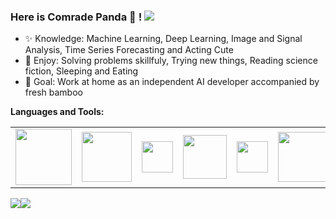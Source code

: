 ### Here is Comrade Panda :panda_face: !  <img src="https://komarev.com/ghpvc/?username=quqixun" />

- :sparkles: Knowledge: Machine Learning, Deep Learning, Image and Signal Analysis, Time Series Forecasting and Acting Cute
- :heartbeat: Enjoy: Solving problems skillfuly, Trying new things, Reading science fiction, Sleeping and Eating
- :gift: Goal: Work at home as an independent AI developer accompanied by fresh bamboo

**Languages and Tools:**
<table>
<tbody>
  <tr>
    <td><img src="./assets/python-logo.png" width=90 style="text-align:center;vertical-align:center" /></td>
    <td><img src="./assets/pytorch-logo-dark.png" width=80 style="text-align:center;vertical-align:center" /></td>
    <td><img src="./assets/scikit-learn-logo.png" width=50 style="text-align:center;vertical-align:center" /></td>
    <td><img src="./assets/LightGBM_logo_black_text.svg" width=70 style="text-align:center;vertical-align:center" /></td>
    <td><img src="./assets/xgboost.png" width=50 style="text-align:center;vertical-align:center" /></td>
    <td><img src="./assets/ubuntu-black-and-orange-on-white.gif" width=80 style="text-align:center;vertical-align:center" /></td>
  </tr>
</tbody>
</table>

![](https://github-readme-stats-quqixun.vercel.app/api?username=quqixun&count_private=true&show_icons=true&hide_rank=false&hide_border=true&include_all_commits=true&theme=default)![](https://github-readme-stats-quqixun.vercel.app/api/top-langs/?username=quqixun&hide=cuda,c,java,dart,haskell,css,html,objective-c,shell,c%2B%2B,yacc,makefile,roff,lex,&layout=compact&hide_border=true)
